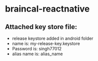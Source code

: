 # braincal-reactnative


## Attached key store file:
- release keystore added in android folder
- name is: my-release-key.keystore
- Password is: singh77012
- alias name is: alias_name

